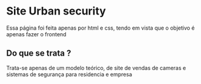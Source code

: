 # Site Urban security

Essa página foi feita apenas por html e css, tendo em vista que o objetivo é apenas fazer o frontend

## Do que se trata ?

Trata-se apenas de um modelo teórico, de site de vendas de cameras e sistemas de segurança para residencia e empresa
